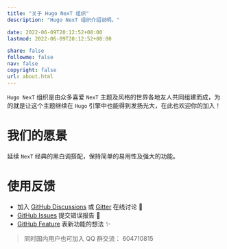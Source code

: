```yaml
---
title: "关于 Hugo NexT 组织"
description: "Hugo NexT 组织介绍说明。"

date: 2022-06-09T20:12:52+08:00
lastmod: 2022-06-09T20:12:52+08:00

share: false
followme: false
nav: false
copyright: false
url: about.html
---
```


`Hugo NexT` 组织是由众多喜爱 `NexT` 主题及风格的世界各地友人共同组建而成，为的就是让这个主题继续在 `Hugo` 引擎中也能得到发扬光大，在此也欢迎你的加入！

# 我们的愿景

延续 `NexT` 经典的黑白调搭配，保持简单的易用性及强大的功能。

# 使用反馈

- 加入 [GitHub Discussions](https://github.com/hugo-next/hugo-theme-next/discussions) 或 [Gitter](https://gitter.im/hugo-next/community) 在线讨论 :beers:
- [GitHub Issues](https://github.com/hugo-next/hugo-theme-next/issues/new?labels=Bug&template=bug-report.md) 提交错误报告 :bug:
- [GitHub Feature](https://github.com/hugo-next/hugo-theme-next/issues/new?labels=Feature+Request&template=feature-request.md) 表新功能的想法 :sparkles:

> 同时国内用户也可加入 QQ 群交流： 604710815



